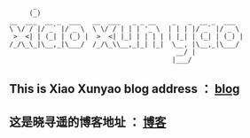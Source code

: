 ```config
      _                                                    
     (_)                                                   
__  ___  __ _  ___   __  ___   _ _ __    _   _  __ _  ___  
\ \/ / |/ _` |/ _ \  \ \/ / | | | '_ \  | | | |/ _` |/ _ \ 
 >  <| | (_| | (_) |  >  <| |_| | | | | | |_| | (_| | (_) |
/_/\_\_|\__,_|\___/  /_/\_\\__,_|_| |_|  \__, |\__,_|\___/ 
                                          __/ |            
                                         |___/             

```

## This is Xiao Xunyao blog address ： [blog](https://xiaoxunyao.xyz)
## 这是晓寻遥的博客地址 ： [博客](https://xiaoxunyao.xyz)
